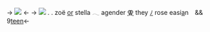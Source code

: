 -> ![](https://cdn.discordapp.com/attachments/871900038647906384/1163417461446692915/blur_edges_7.jpg?ex=653f7ff2&is=652d0af2&hm=935784c70ca3581287003b44815e13a0ee5f7004d871c942f7590890b49fd467&) <-
-> ![](https://wilardo.crd.co/assets/images/gallery04/3f835007.png?v=47044b3a) . . zoë [or]() stella 𓂃 agender [⚢]()
they [ﾉ]() rose  easi[a]()n ⠀&&⠀ 9[teen]()<-